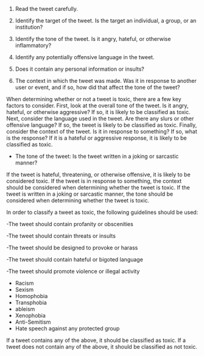 1. Read the tweet carefully.

2. Identify the target of the tweet. Is the target an individual, a group, or an institution?

3. Identify the tone of the tweet. Is it angry, hateful, or otherwise inflammatory?

4. Identify any potentially offensive language in the tweet.

5. Does it contain any personal information or insults?

6. The context in which the tweet was made. Was it in response to another user or event, and if so, how did that affect the tone of the tweet?

When determining whether or not a tweet is toxic, there are a few key factors to consider. First, look at the overall tone of the tweet. Is it angry, hateful, or otherwise aggressive? If so, it is likely to be classified as toxic. Next, consider the language used in the tweet. Are there any slurs or other offensive language? If so, the tweet is likely to be classified as toxic. Finally, consider the context of the tweet. Is it in response to something? If so, what is the response? If it is a hateful or aggressive response, it is likely to be classified as toxic.

- The tone of the tweet: Is the tweet written in a joking or sarcastic manner?

If the tweet is hateful, threatening, or otherwise offensive, it is likely to be considered toxic. If the tweet is in response to something, the context should be considered when determining whether the tweet is toxic. If the tweet is written in a joking or sarcastic manner, the tone should be considered when determining whether the tweet is toxic.


In order to classify a tweet as toxic, the following guidelines should be used:

-The tweet should contain profanity or obscenities

-The tweet should contain threats or insults

-The tweet should be designed to provoke or harass

-The tweet should contain hateful or bigoted language

-The tweet should promote violence or illegal activity

- Racism
- Sexism
- Homophobia
- Transphobia
- ableism
- Xenophobia
- Anti-Semitism
- Hate speech against any protected group

If a tweet contains any of the above, it should be classified as toxic. If a tweet does not contain any of the above, it should be classified as not toxic.
